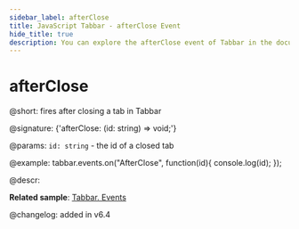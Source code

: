 ```yaml
---
sidebar_label: afterClose
title: JavaScript Tabbar - afterClose Event 
hide_title: true
description: You can explore the afterClose event of Tabbar in the documentation of the DHTMLX JavaScript UI library. Browse developer guides and API reference, try out code examples and live demos, and download a free 30-day evaluation version of DHTMLX Suite 7.
---
```

 
# afterClose

@short: fires after closing a tab in Tabbar

@signature: {'afterClose: (id: string) => void;'}

@params:
`id: string` - the id of a closed tab

@example:
tabbar.events.on("AfterClose", function(id){
    console.log(id);
});

@descr:

**Related sample**: [Tabbar. Events](https://snippet.dhtmlx.com/dld2qo1m)

@changelog: added in v6.4
